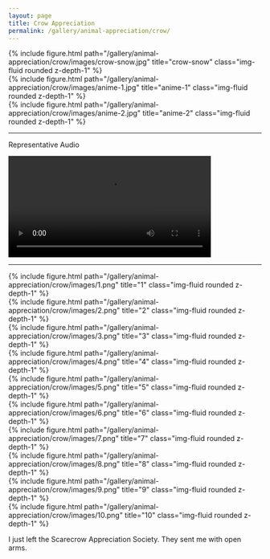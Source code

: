 ```yaml
---
layout: page
title: Crow Appreciation
permalink: /gallery/animal-appreciation/crow/
---
```


<div class="row">
    <div class="col-sm mt-3 mt-md-0">
        {% include figure.html path="/gallery/animal-appreciation/crow/images/crow-snow.jpg" title="crow-snow" class="img-fluid rounded z-depth-1" %}
    </div>
</div>

<div class="row">
    <div class="col-sm mt-3 mt-md-0">
        {% include figure.html path="/gallery/animal-appreciation/crow/images/anime-1.jpg" title="anime-1" class="img-fluid rounded z-depth-1" %}
    </div>
</div>

<div class="row">
    <div class="col-sm mt-3 mt-md-0">
        {% include figure.html path="/gallery/animal-appreciation/crow/images/anime-2.jpg" title="anime-2" class="img-fluid rounded z-depth-1" %}
    </div>
</div>

---

Representative Audio

<video controls style="width: 80%;">
    <source src="videos/crow.mp4" type="video/mp4">
</video>

---

<div class="row">
    <div class="col-sm mt-3 mt-md-0">
        {% include figure.html path="/gallery/animal-appreciation/crow/images/1.png" title="1" class="img-fluid rounded z-depth-1" %}
    </div>
</div>

<div class="row">
    <div class="col-sm mt-3 mt-md-0">
        {% include figure.html path="/gallery/animal-appreciation/crow/images/2.png" title="2" class="img-fluid rounded z-depth-1" %}
    </div>
</div>

<div class="row">
    <div class="col-sm mt-3 mt-md-0">
        {% include figure.html path="/gallery/animal-appreciation/crow/images/3.png" title="3" class="img-fluid rounded z-depth-1" %}
    </div>
</div>

<div class="row">
    <div class="col-sm mt-3 mt-md-0">
        {% include figure.html path="/gallery/animal-appreciation/crow/images/4.png" title="4" class="img-fluid rounded z-depth-1" %}
    </div>
</div>

<div class="row">
    <div class="col-sm mt-3 mt-md-0">
        {% include figure.html path="/gallery/animal-appreciation/crow/images/5.png" title="5" class="img-fluid rounded z-depth-1" %}
    </div>
</div>

<div class="row">
    <div class="col-sm mt-3 mt-md-0">
        {% include figure.html path="/gallery/animal-appreciation/crow/images/6.png" title="6" class="img-fluid rounded z-depth-1" %}
    </div>
</div>

<div class="row">
    <div class="col-sm mt-3 mt-md-0">
        {% include figure.html path="/gallery/animal-appreciation/crow/images/7.png" title="7" class="img-fluid rounded z-depth-1" %}
    </div>
</div>

<div class="row">
    <div class="col-sm mt-3 mt-md-0">
        {% include figure.html path="/gallery/animal-appreciation/crow/images/8.png" title="8" class="img-fluid rounded z-depth-1" %}
    </div>
</div>

<div class="row">
    <div class="col-sm mt-3 mt-md-0">
        {% include figure.html path="/gallery/animal-appreciation/crow/images/9.png" title="9" class="img-fluid rounded z-depth-1" %}
    </div>
</div>

<div class="row">
    <div class="col-sm mt-3 mt-md-0">
    {% include figure.html path="/gallery/animal-appreciation/crow/images/10.png" title="10" class="img-fluid rounded z-depth-1" %}
    </div>
</div>

I just left the Scarecrow Appreciation Society. They sent me with open arms.
